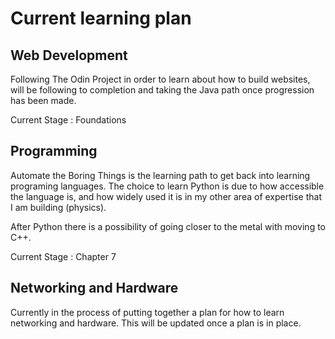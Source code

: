 # Current learning plan

## Web Development
Following The Odin Project in order to learn about how to build websites, will be following to completion and taking the Java path once progression has been made.

Current Stage : Foundations

## Programming
Automate the Boring Things is the learning path to get back into learning programing languages. The choice to learn Python is due to how accessible the language is, and how widely used it is in my other area of expertise that I am building (physics).

After Python there is a possibility of going closer to the metal with moving to C++.

Current Stage : Chapter 7

## Networking and Hardware
Currently in the process of putting together a plan for how to learn networking and hardware. This will be updated once a plan is in place.

